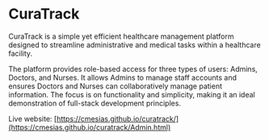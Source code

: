 # CuraTrack
 CuraTrack is a simple yet efficient healthcare management platform designed to streamline administrative and medical tasks within a healthcare facility.
 
 The platform provides role-based access for three types of users: Admins, Doctors, and Nurses. It allows Admins to manage staff accounts and ensures Doctors and Nurses can collaboratively manage patient information. The focus is on functionality and simplicity, making it an ideal demonstration of full-stack development principles.

Live website: [https://cmesias.github.io/curatrack/](https://cmesias.github.io/curatrack/Admin.html)
